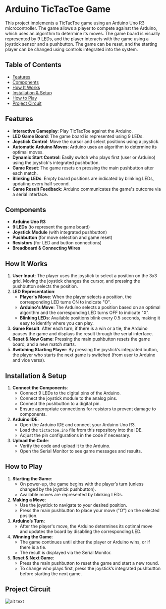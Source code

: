# Arduino TicTacToe Game

This project implements a TicTacToe game using an Arduino Uno R3 microcontroller. 
The game allows a player to compete against the Arduino, which uses an algorithm to determine its moves. 
The game board is visually represented by 9 LEDs, and the player interacts with the game using a joystick sensor and a pushbutton. 
The game can be reset, and the starting player can be changed using controls integrated into the system.

## Table of Contents
- [Features](#features)
- [Components](#components)
- [How It Works](#how-it-works)
- [Installation & Setup](#installation--setup)
- [How to Play](#how-to-play)
- [Project Circuit](#project-circuit)

## Features

- **Interactive Gameplay**: Play TicTacToe against the Arduino. 
- **LED Game Board**: The game board is represented using 9 LEDs.
- **Joystick Control**: Move the cursor and select positions using a joystick.
- **Automatic Arduino Moves**: Arduino uses an algorithm to determine its optimal moves.
- **Dynamic Start Control**: Easily switch who plays first (user or Arduino) using the joystick's integrated pushbutton.
- **Game Reset**: The game resets on pressing the main pushbutton after each match.
- **Blinking LEDs**: Empty board positions are indicated by blinking LEDs, updating every half second.
- **Game Result Feedback**: Arduino communicates the game's outcome via a serial interface.

## Components

- **Arduino Uno R3**
- **9 LEDs** (to represent the game board)
- **Joystick Module** (with integrated pushbutton)
- **Pushbutton** (for move selection and game reset)
- **Resistors** (for LED and button connections)
- **Breadboard & Connecting Wires**

## How It Works

1. **User Input**: The player uses the joystick to select a position on the 3x3 grid. Moving the joystick changes the cursor, and pressing the pushbutton selects the position.
2. **LED Representation**: 
   - **Player's Move**: When the player selects a position, the corresponding LED turns ON to indicate "O".
   - **Arduino's Move**: The Arduino selects a position based on an optimal algorithm and the corresponding LED turns OFF to indicate "X".
   - **Blinking LEDs**: Available positions blink every 0.5 seconds, making it easy to identify where you can play.
3. **Game Result**: After each turn, if there is a win or a tie, the Arduino pauses the game and displays the result through the serial interface.
4. **Reset & New Game**: Pressing the main pushbutton resets the game board, and a new match starts.
5. **Switching Starting Player**: By pressing the joystick’s integrated button, the player who starts the next game is switched (from user to Arduino and vice versa).

## Installation & Setup

1. **Connect the Components**:
   - Connect 9 LEDs to the digital pins of the Arduino.
   - Connect the joystick module to the analog pins.
   - Connect the pushbutton to a digital pin.
   - Ensure appropriate connections for resistors to prevent damage to components.
2. **Arduino IDE**:
   - Open the Arduino IDE and connect your Arduino Uno R3.
   - Load the `tictactoe.ino` file from this repository into the IDE.
   - Adjust the pin configurations in the code if necessary.
3. **Upload the Code**:
   - Verify the code and upload it to the Arduino.
   - Open the Serial Monitor to see game messages and results.

## How to Play

1. **Starting the Game**:
   - On power-up, the game begins with the player’s turn (unless changed by the joystick pushbutton).
   - Available moves are represented by blinking LEDs.
2. **Making a Move**:
   - Use the joystick to navigate to your desired position.
   - Press the main pushbutton to place your move ("O") on the selected position.
3. **Arduino’s Turn**:
   - After the player's move, the Arduino determines its optimal move and updates the board by disabling the corresponding LED.
4. **Winning the Game**:
   - The game continues until either the player or Arduino wins, or if there is a tie.
   - The result is displayed via the Serial Monitor.
5. **Reset & Next Game**:
   - Press the main pushbutton to reset the game and start a new round.
   - To change who plays first, press the joystick’s integrated pushbutton before starting the next game.

## Project Circuit

![alt text](https://github.com/akourkoulos/ARDUINO-Tic-Tac-Toe)
